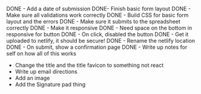DONE - Add a date of submission
DONE- Finish basic form layout
DONE - Make sure all validations work correctly
DONE - Build CSS for basic form layout and the errors
DONE - Make sure it submits to the spreadsheet correctly
DONE - Make it responsive
DONE - Need space on the bottom in responsive for button
DONE - On click, disabled the button
DONE - Get it uploaded to netlify, it should be secure!
DONE - Rename the netlify location
DONE - On submit, show a confirmation page
DONE - Write up notes for self on how all of this works

- Change the title and the title favicon to something not react
- Write up email directions
- Add an image
- Add the Signature pad thing
